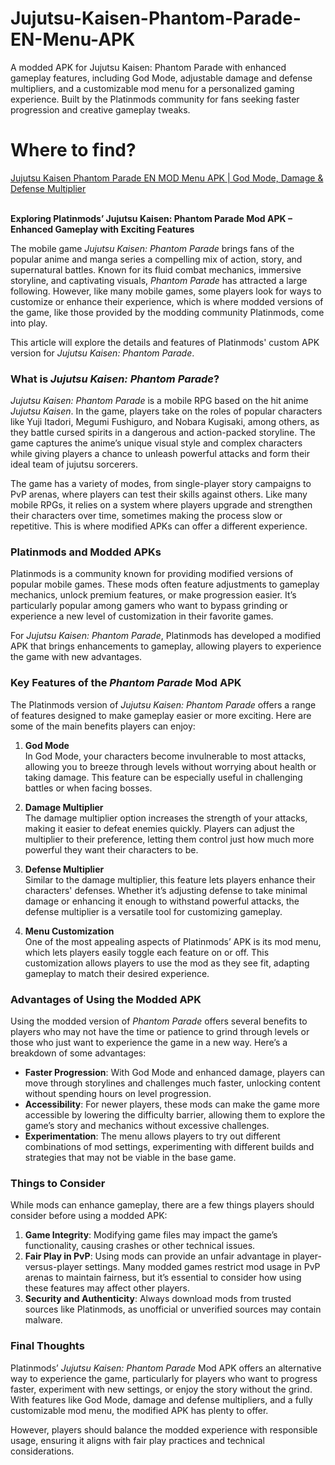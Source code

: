# Jujutsu-Kaisen-Phantom-Parade-EN-Menu-APK
A modded APK for Jujutsu Kaisen: Phantom Parade with enhanced gameplay features, including God Mode, adjustable damage and defense multipliers, and a customizable mod menu for a personalized gaming experience. Built by the Platinmods community for fans seeking faster progression and creative gameplay tweaks.


# Where to find?
<a href="https://platinmods.com/vipmods/jujutsu-kaisen-phantom-parade-en-mod-menu-apk-god-mode-damage-defense-multiplier.570/">Jujutsu Kaisen Phantom Parade EN MOD Menu APK | God Mode, Damage & Defense Multiplier</a>
<br><br>


**Exploring Platinmods’ Jujutsu Kaisen: Phantom Parade Mod APK – Enhanced Gameplay with Exciting Features**

The mobile game *Jujutsu Kaisen: Phantom Parade* brings fans of the popular anime and manga series a compelling mix of action, story, and supernatural battles. Known for its fluid combat mechanics, immersive storyline, and captivating visuals, *Phantom Parade* has attracted a large following. However, like many mobile games, some players look for ways to customize or enhance their experience, which is where modded versions of the game, like those provided by the modding community Platinmods, come into play.

This article will explore the details and features of Platinmods' custom APK version for *Jujutsu Kaisen: Phantom Parade*.

### What is *Jujutsu Kaisen: Phantom Parade*?

*Jujutsu Kaisen: Phantom Parade* is a mobile RPG based on the hit anime *Jujutsu Kaisen*. In the game, players take on the roles of popular characters like Yuji Itadori, Megumi Fushiguro, and Nobara Kugisaki, among others, as they battle cursed spirits in a dangerous and action-packed storyline. The game captures the anime’s unique visual style and complex characters while giving players a chance to unleash powerful attacks and form their ideal team of jujutsu sorcerers. 

The game has a variety of modes, from single-player story campaigns to PvP arenas, where players can test their skills against others. Like many mobile RPGs, it relies on a system where players upgrade and strengthen their characters over time, sometimes making the process slow or repetitive. This is where modified APKs can offer a different experience.

### Platinmods and Modded APKs

Platinmods is a community known for providing modified versions of popular mobile games. These mods often feature adjustments to gameplay mechanics, unlock premium features, or make progression easier. It’s particularly popular among gamers who want to bypass grinding or experience a new level of customization in their favorite games.

For *Jujutsu Kaisen: Phantom Parade*, Platinmods has developed a modified APK that brings enhancements to gameplay, allowing players to experience the game with new advantages.

### Key Features of the *Phantom Parade* Mod APK

The Platinmods version of *Jujutsu Kaisen: Phantom Parade* offers a range of features designed to make gameplay easier or more exciting. Here are some of the main benefits players can enjoy:

1. **God Mode**  
   In God Mode, your characters become invulnerable to most attacks, allowing you to breeze through levels without worrying about health or taking damage. This feature can be especially useful in challenging battles or when facing bosses.

2. **Damage Multiplier**  
   The damage multiplier option increases the strength of your attacks, making it easier to defeat enemies quickly. Players can adjust the multiplier to their preference, letting them control just how much more powerful they want their characters to be.

3. **Defense Multiplier**  
   Similar to the damage multiplier, this feature lets players enhance their characters' defenses. Whether it’s adjusting defense to take minimal damage or enhancing it enough to withstand powerful attacks, the defense multiplier is a versatile tool for customizing gameplay.

4. **Menu Customization**  
   One of the most appealing aspects of Platinmods’ APK is its mod menu, which lets players easily toggle each feature on or off. This customization allows players to use the mod as they see fit, adapting gameplay to match their desired experience.

### Advantages of Using the Modded APK

Using the modded version of *Phantom Parade* offers several benefits to players who may not have the time or patience to grind through levels or those who just want to experience the game in a new way. Here’s a breakdown of some advantages:

- **Faster Progression**: With God Mode and enhanced damage, players can move through storylines and challenges much faster, unlocking content without spending hours on level progression.
- **Accessibility**: For newer players, these mods can make the game more accessible by lowering the difficulty barrier, allowing them to explore the game’s story and mechanics without excessive challenges.
- **Experimentation**: The menu allows players to try out different combinations of mod settings, experimenting with different builds and strategies that may not be viable in the base game.
  
### Things to Consider

While mods can enhance gameplay, there are a few things players should consider before using a modded APK:

1. **Game Integrity**: Modifying game files may impact the game’s functionality, causing crashes or other technical issues.
2. **Fair Play in PvP**: Using mods can provide an unfair advantage in player-versus-player settings. Many modded games restrict mod usage in PvP arenas to maintain fairness, but it’s essential to consider how using these features may affect other players.
3. **Security and Authenticity**: Always download mods from trusted sources like Platinmods, as unofficial or unverified sources may contain malware.

### Final Thoughts

Platinmods’ *Jujutsu Kaisen: Phantom Parade* Mod APK offers an alternative way to experience the game, particularly for players who want to progress faster, experiment with new settings, or enjoy the story without the grind. With features like God Mode, damage and defense multipliers, and a fully customizable mod menu, the modified APK has plenty to offer. 

However, players should balance the modded experience with responsible usage, ensuring it aligns with fair play practices and technical considerations.
